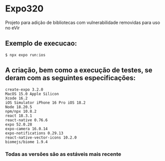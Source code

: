 # Expo320
Projeto para adição de bibliotecas com vulnerabilidade removidas para uso no eVir

## Exemplo de execucao:
	$ npx expo run:ios

## A criação, bem como a execução de testes, se deram com as seguintes especificações:
	create-expo 3.2.0
	MacOS 15.0 Apple Silicon
 	Xcode 16.2
	iOS Simulator iPhone 16 Pro iOS 18.2
	Node 18.20.5
	npm/npx 10.8.2
	react 18.3.1
	react-native 0.76.6
	expo 52.0.28
	expo-camera 16.0.14
 	expo-notifications 0.29.13
	react-native-vector-icons 10.2.0
	biomejs/biome 1.9.4
### Todas as versões são as estáveis mais recente


